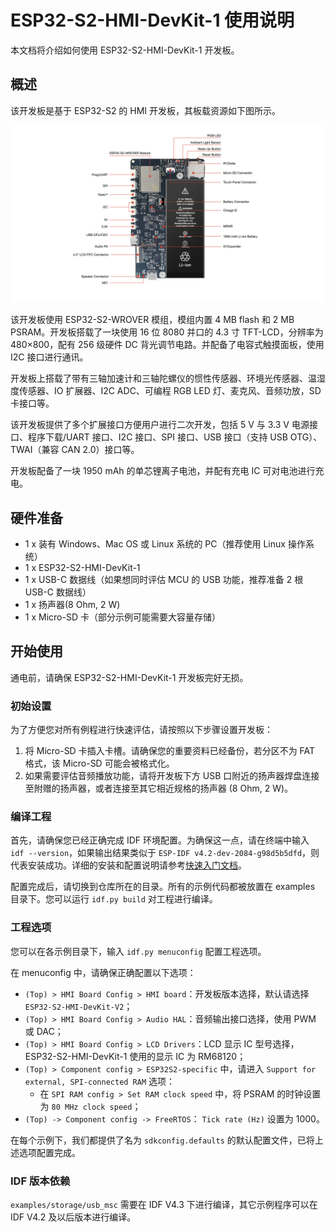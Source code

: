 # ESP32-S2-HMI-DevKit-1 使用说明

本文档将介绍如何使用 ESP32-S2-HMI-DevKit-1 开发板。

## 概述

该开发板是基于 ESP32-S2 的 HMI 开发板，其板载资源如下图所示。

![ESP32-S2-HMI-DevKit-0 开发板功能框图](docs/_static/board_func.jpg)

该开发板使用 ESP32-S2-WROVER 模组，模组内置 4 MB flash 和 2 MB PSRAM。开发板搭载了一块使用 16 位 8080 并口的 4.3 寸 TFT-LCD，分辨率为 480×800，配有 256 级硬件 DC 背光调节电路。并配备了电容式触摸面板，使用 I2C 接口进行通讯。

开发板上搭载了带有三轴加速计和三轴陀螺仪的惯性传感器、环境光传感器、温湿度传感器、IO 扩展器、I2C ADC、可编程 RGB LED 灯、麦克风、音频功放，SD 卡接口等。

该开发板提供了多个扩展接口方便用户进行二次开发，包括 5 V 与 3.3 V 电源接口、程序下载/UART 接口、I2C 接口、SPI 接口、USB 接口（支持 USB OTG）、TWAI（兼容 CAN 2.0）接口等。

开发板配备了一块 1950 mAh 的单芯锂离子电池，并配有充电 IC 可对电池进行充电。

## 硬件准备

- 1 x 装有 Windows、Mac OS 或 Linux 系统的 PC（推荐使用 Linux 操作系统）
- 1 x ESP32-S2-HMI-DevKit-1
- 1 x USB-C 数据线（如果想同时评估 MCU 的 USB 功能，推荐准备 2 根 USB-C 数据线）
- 1 x 扬声器(8 Ohm, 2 W)
- 1 x Micro-SD 卡（部分示例可能需要大容量存储）

## 开始使用

通电前，请确保 ESP32-S2-HMI-DevKit-1 开发板完好无损。

### 初始设置

为了方便您对所有例程进行快速评估，请按照以下步骤设置开发板：

1. 将 Micro-SD 卡插入卡槽。请确保您的重要资料已经备份，若分区不为 FAT 格式，该 Micro-SD 可能会被格式化。
2. 如果需要评估音频播放功能，请将开发板下方 USB 口附近的扬声器焊盘连接至附赠的扬声器，或者连接至其它相近规格的扬声器 (8 Ohm, 2 W)。

### 编译工程

首先，请确保您已经正确完成 IDF 环境配置。为确保这一点，请在终端中输入` idf --version`，如果输出结果类似于 `ESP-IDF v4.2-dev-2084-g98d5b5dfd`，则代表安装成功。详细的安装和配置说明请参考[快速入门文档](https://docs.espressif.com/projects/esp-idf/zh_CN/latest/esp32s2/get-started/index.html)。

配置完成后，请切换到仓库所在的目录。所有的示例代码都被放置在 examples 目录下。您可以运行 `idf.py build` 对工程进行编译。

### 工程选项

您可以在各示例目录下，输入 `idf.py menuconfig` 配置工程选项。

在 menuconfig 中，请确保正确配置以下选项：

- `(Top) > HMI Board Config > HMI board`：开发板版本选择，默认请选择 `ESP32-S2-HMI-DevKit-V2`；
- `(Top) > HMI Board Config > Audio HAL`：音频输出接口选择，使用 PWM 或 DAC；
- `(Top) > HMI Board Config > LCD Drivers`：LCD 显示 IC 型号选择，ESP32-S2-HMI-DevKit-1 使用的显示 IC 为 RM68120；
- `(Top) > Component config > ESP32S2-specific` 中，请进入 `Support for external, SPI-connected RAM` 选项：
  - 在 `SPI RAM config > Set RAM clock speed` 中，将 PSRAM 的时钟设置为 `80 MHz clock speed`；
- `(Top) -> Component config -> FreeRTOS`： `Tick rate (Hz)` 设置为 1000。

在每个示例下，我们都提供了名为 `sdkconfig.defaults` 的默认配置文件，已将上述选项配置完成。

### IDF 版本依赖

`examples/storage/usb_msc` 需要在 IDF V4.3 下进行编译，其它示例程序可以在 IDF V4.2 及以后版本进行编译。